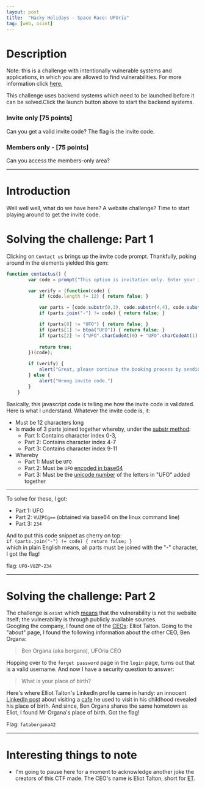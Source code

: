 ```yaml
---
layout: post
title:  "Hacky Holidays - Space Race: UFOria"
tag: [web, osint]
---
```


# Description

Note: this is a challenge with intentionally vulnerable systems and applications, in which you are allowed to find vulnerabilities. For more information click [here.](https://portal.hackazon.org/resources/security-policy.html)

This challenge uses backend systems which need to be launched before it can be solved.Click the launch button above to start the backend systems.

### Invite only [75 points]

Can you get a valid invite code? The flag is the invite code.

### Members only - [75 points]

Can you access the members-only area?

---

# Introduction

Well well well, what do we have here? A website challenge? Time to start playing around to get the invite code.

# Solving the challenge: Part 1

Clicking on `Contact us` brings up the invite code prompt. Thankfully, poking around in the elements yielded this gem:

```javascript
function contactus() {
        var code = prompt("This option is invitation only. Enter your invite code:");

        var verify = (function(code) {
            if (code.length != 12) { return false; }

            var parts = [code.substr(0,3), code.substr(4,4), code.substr(9,3)];
            if (parts.join("-") != code) { return false; }

            if (parts[0] != "UFO") { return false; }
            if (parts[1] != btoa("UFO")) { return false; }
            if (parts[2] != ("UFO".charCodeAt(0) + "UFO".charCodeAt(1) + "UFO".charCodeAt(2))) { return false; }
   
            return true;
        })(code);

        if (verify) {
            alert("Great, please continue the booking process by sending us an email with your invitation code.")        
        } else {
            alert("Wrong invite code.")
        }
    }
```

Basically, this javascript code is telling me how the invite code is validated. Here is what I understand. Whatever the invite code is, it:

- Must be 12 characters long
- Is made of 3 parts joined together whereby, under the [substr method](https://www.w3schools.com/jsref/jsref_substr.asp):
    - Part 1: Contains character index 0-3,
    - Part 2: Contains character index 4-7
    - Part 3: Contains character index 9-11
- Whereby
    - Part 1: Must be `UFO`
    - Part 2: Must be `UFO` [encoded in base64](https://www.w3schools.com/jsref/met_win_btoa.asp)
    - Part 3: Must be the [unicode number](https://www.w3schools.com/jsref/jsref_charcodeat.asp) of the letters in "UFO" added together

---
To solve for these, I got:
- Part 1: UFO
- Part 2: `VUZPCg==` (obtained via base64 on the linux command line)
- Part 3: `234`

And to put this code snippet as cherry on top:\
`if (parts.join("-") != code) { return false; }`\
which in plain English means, all parts must be joined with the "-" character, I got the flag!

flag: `UFO-VUZP-234`

---

# Solving the challenge: Part 2

The challenge is `osint` which [means](http://ctfacademy.net/osint/index.php) that the vulnerability is not the website itself; the vulnerability is through publicly available sources.\
Googling the company, I found one of the [CEOs](https://www.linkedin.com/in/elliot-talton/?originalSubdomain=nl): Elliot Talton. Going to the "about" page, I found the following information about the other CEO, Ben Organa:

> Ben Organa (aka borgana), UFOria CEO

Hopping over to the `forget password` page in the `login` page, turns out that is a valid username. And now I have a security question to answer:

> What is your place of birth?

Here's where Elliot Talton's LinkedIn profile came in handy: an innocent [LinkedIn post](https://www.linkedin.com/feed/update/urn:li:activity:6811178494656057344/)  about visiting a [cafe](https://www.google.com/search?q=Lands+Huys+Caf%C3%A9&oq=Lands+Huys+Caf%C3%A9&aqs=chrome.0.69i59.135j0j1&sourceid=chrome&ie=UTF-8) he used to visit in his childhood revealed his place of birth. And since, Ben Organa shares the same hometown as Eliot, I found Mr Organa's place of birth. Got the flag!

Flag: `fataborgana42`

---

# Interesting things to note
- I'm going to pause here for a moment to acknowledge another joke the creators of this CTF made. The CEO's name is Eliot Talton, short for [ET](https://en.wikipedia.org/wiki/E.T._the_Extra-Terrestrial).
